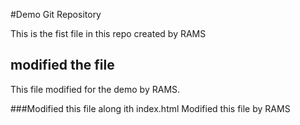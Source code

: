#Demo Git Repository

This is the fist file in this repo created by RAMS

## modified the file

This file modified for the demo by RAMS.

###Modified this file along ith index.html
Modified this file by RAMS
